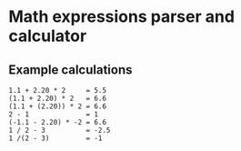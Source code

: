 # Math expressions parser and calculator

## Example calculations

```
1.1 + 2.20 * 2     = 5.5
(1.1 + 2.20) * 2   = 6.6
(1.1 + (2.20)) * 2 = 6.6
2 - 1              = 1
(-1.1 - 2.20) * -2 = 6.6
1 / 2 - 3          = -2.5
1 /(2 - 3)         = -1
```

